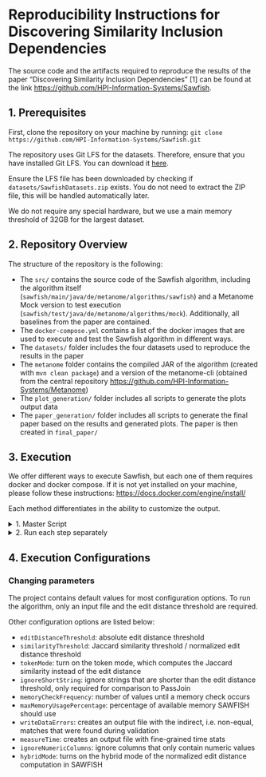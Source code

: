 # Reproducibility Instructions for Discovering Similarity Inclusion Dependencies

The source code and the artifacts required to reproduce the results of the paper “Discovering Similarity Inclusion Dependencies” [1] can be found at the link <https://github.com/HPI-Information-Systems/Sawfish>.

## 1. Prerequisites

First, clone the repository on your machine by running:
`git clone https://github.com/HPI-Information-Systems/Sawfish.git`

The repository uses Git LFS for the datasets. Therefore, ensure that you have installed Git LFS. You can download it [here](https://git-lfs.com/).

Ensure the LFS file has been downloaded by checking if `datasets/SawfishDatasets.zip` exists. You do not need to extract the ZIP file, this will be handled automatically later.

We do not require any special hardware, but we use a main memory threshold of 32GB for the largest dataset. 

## 2. Repository Overview

The structure of the repository is the following:

- The `src/` contains the source code of the Sawfish algorithm, including the algorithm itself (`sawfish/main/java/de/metanome/algorithms/sawfish`) and a Metanome Mock version to test execution (`sawfish/test/java/de/metanome/algorithms/mock`). Additionally, all baselines from the paper are contained.
- The `docker-compose.yml` contains a list of the docker images that are used to execute and test the Sawfish algorithm in different ways.
- The `datasets/` folder includes the four datasets used to reproduce the results in the paper
- The `metanome` folder contains the compiled JAR of the algorithm (created with `mvn clean package`) and a version of the metanome-cli (obtained from the central repository https://github.com/HPI-Information-Systems/Metanome)
- The `plot_generation/` folder includes all scripts to generate the plots output data
- The `paper_generation/` folder includes all scripts to generate the final paper based on the results and generated plots. The paper is then created in `final_paper/`

## 3. Execution

We offer different ways to execute Sawfish, but each one of them requires docker and docker compose. If it is not yet installed on your machine, please follow these instructions: <https://docs.docker.com/engine/install/>

Each method differentiates in the ability to customize the output.

<details>
<summary>1. Master Script</summary>

The Master Script is the least customizable, but with one command, the following things will be done:

1. Fetch required input data for Sawfish by unzipping `datasets/SawfishDatasets.zip`
2. Execution of all experiments for the datasets used in the paper (may take up to a week to finish). A single experiment should take at most around two hours. Since the IMDB dataset consistently timed out in ED mode, we excluded those experiments altogether to save time.
3. Generation of all the plots & graphs that can be found in the paper (after execution visible in `paper_generation/figures/` directory)
4. Full compilation of the paper with all new statistics, graphs & plots (after execution visible in `final_paper/paperSINDsKaminsky.pdf`)

The master script can be executed with the .sh file `master-script.sh`.
If you are on MacOS or Linux do the following steps:

1. Make the script executable by running: `chmod +x master-script.sh`
2. Execute `master-script.sh` by running: `sh master-script.sh`

If you are on Windows, do the following steps:

0. Ensure that you are using [Git Bash](https://gitforwindows.org/), [Cygwin](https://www.cygwin.com/) or [Windows Subsystem for Linux (WSL)](https://learn.microsoft.com/en-us/windows/wsl/install).
1. Make the script executable by running:  `chmod +x master-script.sh`
2. Execute `master-script.sh` by running: `./master-script.sh`

</details>

<details>
<summary>2. Run each step separately</summary>

You can also run each step separately, with different docker images.

- To extract the datasets, use `docker-compose up sawfish-datasets-extraction`
- To run all the scripts to generate the results, execute `docker-compose up sawfish-result-generation`
- After generating the results, you can generate the plots seen in the paper with `docker-compose up sawfish-plot-generation`
- To generate the final paper with the new plots, execute `docker-compose up sawfish-paper-generation`

</details>

## 4. Execution Configurations

### Changing parameters

The project contains default values for most configuration options. To run the algorithm, only an input file and the edit distance threshold are required.

Other configuration options are listed below:

- `editDistanceThreshold`: absolute edit distance threshold
- `similarityThreshold`: Jaccard similarity threshold / normalized edit distance threshold
- `tokenMode`: turn on the token mode, which computes the Jaccard similarity instead of the edit distance
- `ignoreShortString`: ignore strings that are shorter than the edit distance threshold, only required for comparison to PassJoin
- `memoryCheckFrequency`: number of values until a memory check occurs
- `maxMemoryUsagePercentage`: percentage of available memory SAWFISH should use
- `writeDataErrors`: creates an output file with the indirect, i.e. non-equal, matches that were found during validation
- `measureTime`: creates an output file with fine-grained time stats
- `ignoreNumericColumns`: ignore columns that only contain numeric values
- `hybridMode`: turns on the hybrid mode of the normalized edit distance computation in SAWFISH
